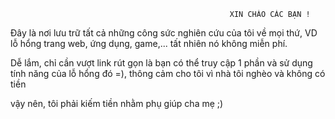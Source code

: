                                                     XIN CHÀO CÁC BẠN !
                                                     
Đây là nơi lưu trữ tất cả những công sức nghiên cứu của tôi về mọi thứ, VD lỗ hổng trang web, ứng dụng, game,... tất nhiên nó không miễn phí.

Dễ lắm, chỉ cần vượt link rút gọn là bạn có thể truy cập 1 phần và sử dụng tính năng của lỗ hổng đó =), thông cảm cho tôi vì nhà tôi nghèo và không có tiền

vậy nên, tôi phải kiếm tiền nhằm phụ giúp cha mẹ ;)
                                                                                                                           
